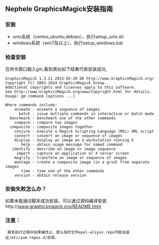 ## Nephele GraphicsMagick安装指南


### 安装
* unix系统（centos,ubuntu,debian），执行setup_unix.sh
* windows系统（win7及以上），执行setup_windows.bat

### 检查安装
 在命令窗口输入gm,看到类似如下结果代表安装成功,
```
GraphicsMagick 1.3.21 2015-02-28 Q8 http://www.GraphicsMagick.org/
Copyright (C) 2002-2014 GraphicsMagick Group.
Additional copyrights and licenses apply to this software.
See http://www.GraphicsMagick.org/www/Copyright.html for details.
Usage: gm command [options ...]

Where commands include: 
    animate - animate a sequence of images
      batch - issue multiple commands in interactive or batch mode
  benchmark - benchmark one of the other commands
    compare - compare two images
  composite - composite images together
    conjure - execute a Magick Scripting Language (MSL) XML script
    convert - convert an image or sequence of images
    display - display an image on a workstation running X
       help - obtain usage message for named command
   identify - describe an image or image sequence
     import - capture an application or X server screen
    mogrify - transform an image or sequence of images
    montage - create a composite image (in a grid) from separate images
       time - time one of the other commands
    version - obtain release version
```

 ### 安装失败怎么办？
 如果未能通过脚本成功安装，可以通过源码编译安装http://www.graphicsmagick.org/README.html

 ### 注意：
     脚本执行过程中如果被终止，那么临时文件epel-aliyun.repo可能会留在/etc/yum.repos.d/目录。
